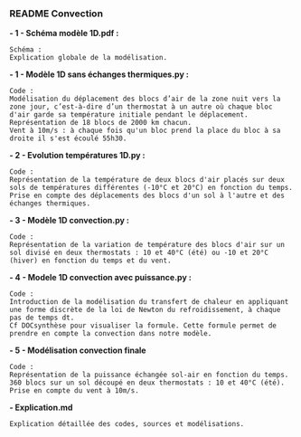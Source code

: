 ### README Convection

**- 1 - Schéma modèle 1D.pdf :**

    Schéma : 
    Explication globale de la modélisation.

**- 1 - Modèle 1D sans échanges thermiques.py :**

    Code : 
    Modélisation du déplacement des blocs d’air de la zone nuit vers la zone jour, c’est-à-dire d’un thermostat à un autre où chaque bloc d'air garde sa température initiale pendant le déplacement. 
    Représentation de 18 blocs de 2000 km chacun. 
    Vent à 10m/s : à chaque fois qu'un bloc prend la place du bloc à sa droite il s'est écoulé 55h30.

**- 2 - Evolution températures 1D.py :**

    Code : 
    Représentation de la température de deux blocs d'air placés sur deux sols de températures différentes (-10°C et 20°C) en fonction du temps. 
    Prise en compte des déplacements des blocs d'un sol à l'autre et des échanges thermiques.

**- 3 - Modèle 1D convection.py :**

    Code :
    Représentation de la variation de température des blocs d'air sur un sol divisé en deux thermostats : 10 et 40°C (été) ou -10 et 20°C (hiver) en fonction du temps et du vent.

**- 4 - Modele 1D convection avec puissance.py :**

    Code : 
    Introduction de la modélisation du transfert de chaleur en appliquant une forme discrète de la loi de Newton du refroidissement, à chaque pas de temps dt. 
    Cf DOCsynthèse pour visualiser la formule. Cette formule permet de prendre en compte la convection dans notre modèle.


**- 5 - Modélisation convection finale**

    Code : 
    Représentation de la puissance échangée sol-air en fonction du temps. 
    360 blocs sur un sol découpé en deux thermostats : 10 et 40°C (été).
    Prise en compte du vent à 10m/s.

**- Explication.md**

    Explication détaillée des codes, sources et modélisations.


    

    




